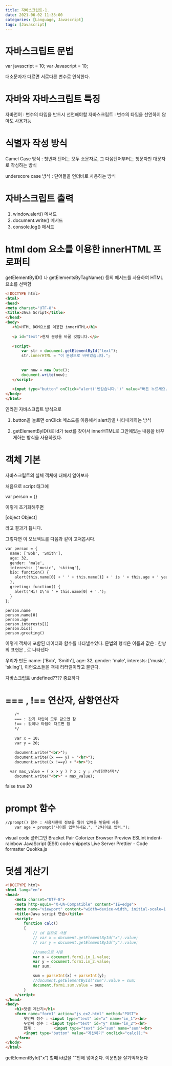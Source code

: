 ```yaml
---
title: 자바스크립트-1. 
date: 2021-06-02 11:33:00
categories: [Language, Javascript]
tags: [Javascript]
---
```


# 자바스크립트 문법
var javascript = 10;
var Javascript = 10; 

대소문자가 다르면 서로다른 변수로 인식한다.

# 자바와 자바스크립트 특징

자바언어 : 변수의 타입을  반드시 선언해야함
자바스크립트 : 변수의 타입을 선언하지 않아도 사용가능

# 식별자 작성 방식

Camel Case 방식
: 첫번째 단어는 모두 소문자로, 그 다음단어부터는 첫문자만 대문자로 작성하는 방식


underscore case 방식
: 단어들을 언더바로 사용하는 방식


# 자바스크립트 출력

1. window.alert() 메서드
2. document.write() 메서드
3. console.log() 메서드


# html dom 요소를 이용한 innerHTML 프로퍼티

 getElementByID() 나 getElementsByTagName() 등의 메서드를 사용하여 HTML 요소를 선택함
 
 ```html
<!DOCTYPE html>
<html>
<head>
<meta charset="UTF-8">
<title>JAva Script</title>
</head>
<body>
	<h1>HTML DOM요소를 이용한 innerHTML</h1>
	
	<p id="text">현재 문장을 바꿀 것입니다.</p>
	
	<script>
		var str = document.getElementById("text");
		str.innerHTML = "이 문장으로 바뀌었습니다.";
		
		
		var now = new Date();
		document.write(now);
	</script>
	
	<input type="button" onClick="alert('반갑습니다.')" value="버튼 누르세요." />
</body>
</html>
```
인라인 자바스크립트 방식으로
1. button을 눌르면 onClick 메소드를 이용해서 alert창을 나타내게하는 방식


3.  getElementByID()로 id가 text를 찾아서 innerHTML로 그안에있는 내용을 바꾸게하는 방식을 사용하였다. 

# 객체 기본

자바스크립트의 실체 객체에 대해서 알아보자

처음으로 script 태그에
  
  var person = {} 

이렇게 초기화해주면 

  [object Object] 

라고 결과가 뜹니다.

그렇다면 이 오브젝트를 다음과 같이 고쳐봅시다.


```html
var person = {
  name: ['Bob', 'Smith'],
  age: 32,
  gender: 'male',
  interests: ['music', 'skiing'],
  bio: function() {
    alert(this.name[0] + ' ' + this.name[1] + ' is ' + this.age + ' years old. He likes ' + this.interests[0] + ' and ' + this.interests[1] + '.');
  },
  greeting: function() {
    alert('Hi! I\'m ' + this.name[0] + '.');
  }
};
```

```console
person.name
person.name[0]
person.age
person.interests[1]
person.bio()
person.greeting()
```

이렇게 객체에 포함된 데이터와 함수를 나타낼수있다.
문법의 형식은 이름과 값은 :
한쌍의 표현은 , 로 나타낸다

우리가 만든
  name: ['Bob', 'Smith'],
  age: 32,
  gender: 'male',
  interests: ['music', 'skiing'],
 이런요소들을 객체 리터럴이라고 불린다.


자바스크립트 undefined???? 중요하다


# === , !== 연산자, 삼항연산자
```html
	/*
	=== : 값과 타입이 모두 같으면 참
	!== : 값이나 타입이 다르면 참
	*/
	
	var x = 10;
	var y = 20;
	
	document.write("<br>");
	document.write((x === y) + "<br>");
	document.write((x !==y) + "<br>");

  var max_value = ( x > y ) ? x : y ; /*삼항연산자*/
	document.write("<br>" + max_value);
```

false
true
20

# prompt 함수

```html
//prompt() 함수 : 사용자한테 정보를 알려 입력을 받을때 사용
	var age = prompt("나이를 입력하세요.", "만나이로 입력.");  
```

visual code 플러그인
Bracket Pair Colorizer
Browser Preview
ESLint
indent-rainbow
JavaScript (ES6) code snippets
Live Server
Prettier - Code formatter
Quokka.js

# 덧셈 계산기
```html
<!DOCTYPE html>
<html lang="en">
<head>
    <meta charset="UTF-8">
    <meta http-equiv="X-UA-Compatible" content="IE=edge">
    <meta name="viewport" content="width=device-width, initial-scale=1.0">
    <title>Java script 연습</title>
    <script>
        function calc()
        {
            // id 값으로 사용
            // var x = document.getElementById("x").value;
            // var y = document.getElementById("y").value;
            
            //name으로 사용
            var x = document.form1.in_1.value;
            var y = document.form1.in_2.value;
            var sum;

            sum = parseInt(x) + parseInt(y);
            //document.getElementById("sum").value = sum;
            document.form1.sum.value = sum;
        }
    </script>
</head>
<body>
    <h1>덧셈 계산기</h1>
    <form name="form1" action="js_ex2.html" method="POST">
        첫번째 정수 : <input type="text" id="x" name="in_1"><br>
        두번째 정수 : <input type="text" id="y" name="in_2"><br>
        합계 :        <input type="text" id="sum" name="sum"><br>
        <input type="button" value="계산하기" onclick="calc();">
    </form>
</body>
</html>
```

getElementById("x") 할때 id값을 ""안에 넣어준다. 이문법을 잘기억해둔다




